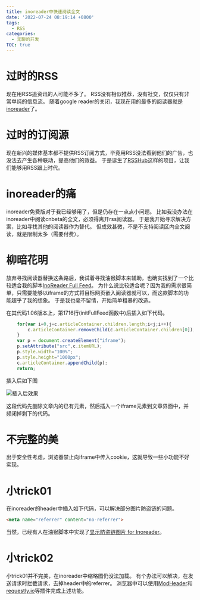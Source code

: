 ```yaml
---
title: inoreader中快速阅读全文
date: '2022-07-24 08:19:14 +0800'
tags:
  - RSS
categories:
  - 无聊的开发
TOC: true
---
```


# 过时的RSS
现在用RSS追资讯的人可能不多了。
RSS没有相似推荐，没有社交，仅仅只有非常单纯的信息流。
随着google reader的关闭，我现在用的最多的阅读器就是[inoreader](https://www.inoreader.com/)了。

# 过时的订阅源
现在新兴的媒体基本都不提供RSS订阅方式，毕竟用RSS没法看到他们的广告，也没法去产生各种联动，提高他们的效益。
于是诞生了[RSSHub](https://github.com/DIYgod/RSSHub)这样的项目，让我们能够用RSS跟上时代。

# inoreader的痛
inoreader免费版对于我已经够用了，但是仍存在一点点小问题。
比如我没办法在inoreader中阅读cnbeta的全文，必须得离开rss阅读器。
于是我开始寻求解决方案，比如寻找其他的阅读器作为替代。
但成效甚微，不是不支持阅读区内全文阅读，就是限制太多（需要付费）。

# 柳暗花明
放弃寻找阅读器替换这条路后，我试着寻找油猴脚本来辅助，也确实找到了一个比较适合我的脚本[InoReader Full Feed](https://greasyfork.org/zh-CN/scripts/897-inoreader-full-feed)。
为什么说比较适合呢？因为我的需求很简单，只需要能够以iframe的方式将目标网页嵌入阅读器就可以，而这款脚本的功能超乎了我的想象。
于是我也毫不留情，开始简单粗暴的改造。

在其代码1.06版本上，第1716行(initFullFeed函数中)后插入如下代码。
``` javascript
    for(var i=0,j=c.articleContainer.children.length;i<j;i++){
        c.articleContainer.removeChild(c.articleContainer.children[0]);
    }
    var p = document.createElement("iframe");
    p.setAttribute("src",c.itemURL);
    p.style.width="100%";
    p.style.height="1000px";
    c.articleContainer.appendChild(p);
    return;
````
插入后如下图

![插入后效果](https://raw.githubusercontent.com/gomi1992/blog_images/main/img/202207240844928.png)

这段代码先删除文章内的已有元素，然后插入一个iframe元素到文章界面中，并频闭掉剩下的代码。

# 不完整的美
出于安全性考虑，浏览器禁止向iframe中传入cookie，这就导致一些小功能不好实现。

# 小trick01
在inoreader的header中插入如下代码，可以解决部分图片防盗链的问题。
``` html
<meta name="referrer" content="no-referrer">
```
当然，已经有人在油猴脚本中实现了[显示防盗链图片 for Inoreader](https://greasyfork.org/zh-CN/scripts/376884-%E6%98%BE%E7%A4%BA%E9%98%B2%E7%9B%97%E9%93%BE%E5%9B%BE%E7%89%87-for-inoreader)。

# 小trick02
小trick01并不完美，在inoreader中缩略图仍没法加载。
有个办法可以解决，在发送请求时拦截请求，去掉header中的referrer。
浏览器中可以使用[ModHeader](https://chrome.google.com/webstore/detail/modheader/idgpnmonknjnojddfkpgkljpfnnfcklj)和[requestly.io](https://chrome.google.com/webstore/detail/redirect-url-modify-heade/mdnleldcmiljblolnjhpnblkcekpdkpa)等插件完成上述功能。